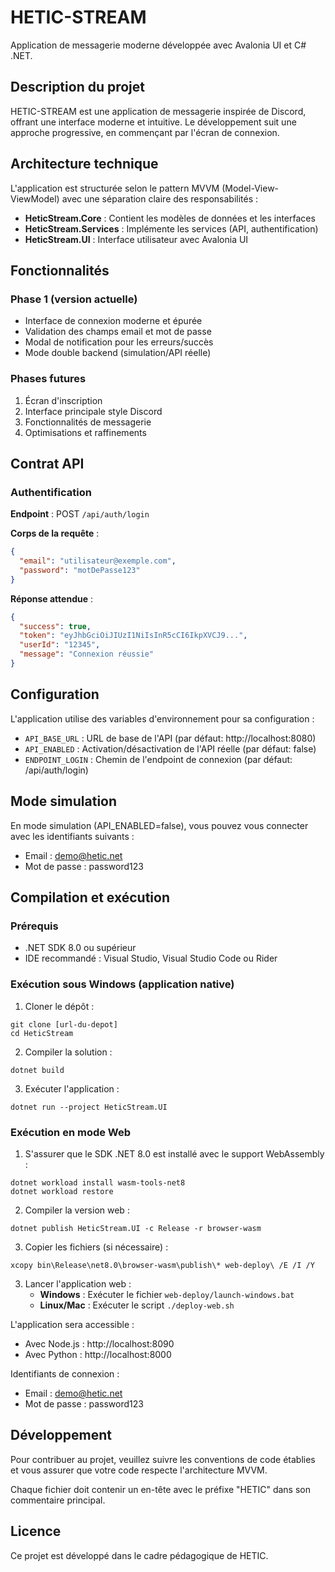# HETIC-STREAM

Application de messagerie moderne développée avec Avalonia UI et C# .NET.

## Description du projet

HETIC-STREAM est une application de messagerie inspirée de Discord, offrant une interface moderne et intuitive. Le développement suit une approche progressive, en commençant par l'écran de connexion.

## Architecture technique

L'application est structurée selon le pattern MVVM (Model-View-ViewModel) avec une séparation claire des responsabilités :

- **HeticStream.Core** : Contient les modèles de données et les interfaces
- **HeticStream.Services** : Implémente les services (API, authentification)
- **HeticStream.UI** : Interface utilisateur avec Avalonia UI

## Fonctionnalités

### Phase 1 (version actuelle)
- Interface de connexion moderne et épurée
- Validation des champs email et mot de passe
- Modal de notification pour les erreurs/succès
- Mode double backend (simulation/API réelle)

### Phases futures
1. Écran d'inscription
2. Interface principale style Discord
3. Fonctionnalités de messagerie
4. Optimisations et raffinements

## Contrat API

### Authentification

**Endpoint** : POST `/api/auth/login`

**Corps de la requête** :
```json
{
  "email": "utilisateur@exemple.com",
  "password": "motDePasse123"
}
```

**Réponse attendue** :
```json
{
  "success": true,
  "token": "eyJhbGciOiJIUzI1NiIsInR5cCI6IkpXVCJ9...",
  "userId": "12345",
  "message": "Connexion réussie"
}
```

## Configuration

L'application utilise des variables d'environnement pour sa configuration :

- `API_BASE_URL` : URL de base de l'API (par défaut: http://localhost:8080)
- `API_ENABLED` : Activation/désactivation de l'API réelle (par défaut: false)
- `ENDPOINT_LOGIN` : Chemin de l'endpoint de connexion (par défaut: /api/auth/login)

## Mode simulation

En mode simulation (API_ENABLED=false), vous pouvez vous connecter avec les identifiants suivants :
- Email : demo@hetic.net
- Mot de passe : password123

## Compilation et exécution

### Prérequis
- .NET SDK 8.0 ou supérieur
- IDE recommandé : Visual Studio, Visual Studio Code ou Rider

### Exécution sous Windows (application native)
1. Cloner le dépôt :
```
git clone [url-du-depot]
cd HeticStream
```

2. Compiler la solution :
```
dotnet build
```

3. Exécuter l'application :
```
dotnet run --project HeticStream.UI
```

### Exécution en mode Web
1. S'assurer que le SDK .NET 8.0 est installé avec le support WebAssembly :
```
dotnet workload install wasm-tools-net8
dotnet workload restore
```

2. Compiler la version web :
```
dotnet publish HeticStream.UI -c Release -r browser-wasm
```

3. Copier les fichiers (si nécessaire) :
```
xcopy bin\Release\net8.0\browser-wasm\publish\* web-deploy\ /E /I /Y
```

3. Lancer l'application web :
   - **Windows** : Exécuter le fichier `web-deploy/launch-windows.bat`
   - **Linux/Mac** : Exécuter le script `./deploy-web.sh`

L'application sera accessible :
- Avec Node.js : http://localhost:8090
- Avec Python : http://localhost:8000

Identifiants de connexion :
- Email : demo@hetic.net
- Mot de passe : password123

## Développement

Pour contribuer au projet, veuillez suivre les conventions de code établies et vous assurer que votre code respecte l'architecture MVVM.

Chaque fichier doit contenir un en-tête avec le préfixe "HETIC" dans son commentaire principal.

## Licence

Ce projet est développé dans le cadre pédagogique de HETIC.